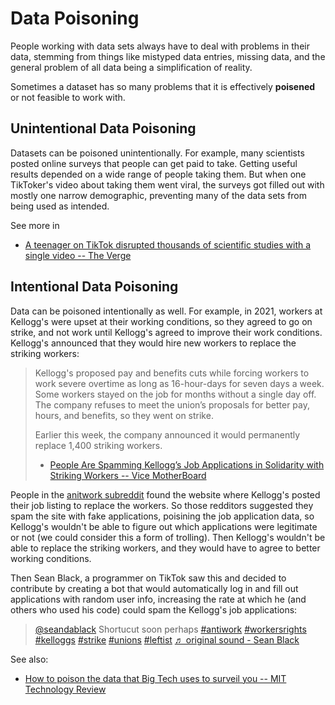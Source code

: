 # Data Poisoning
People working with data sets always have to deal with problems in their data, stemming from things like mistyped data entries, missing data, and the general problem of all data being a simplification of reality.

Sometimes a dataset has so many problems that it is effectively __poisened__ or not feasible to work with.

## Unintentional Data Poisoning
Datasets can be poisoned unintentionally. For example, many scientists posted online surveys that people can get paid to take. Getting useful results depended on a wide range of people taking them. But when one TikToker's video about taking them went viral, the surveys got filled out with mostly one narrow demographic, preventing many of the data sets from being used as intended.

See more in
- [A teenager on TikTok disrupted thousands of scientific studies with a single video -- The Verge](https://www.theverge.com/2021/9/24/22688278/tiktok-science-study-survey-prolific)


## Intentional Data Poisoning

Data can be poisoned intentionally as well. For example, in 2021, workers at Kellogg's were upset at their working conditions, so they agreed to go on strike, and not work until Kellogg's agreed to improve their work conditions. Kellogg's announced that they would hire new workers to replace the striking workers:

> Kellogg's proposed pay and benefits cuts while forcing workers to work severe overtime as long as 16-hour-days for seven days a week. Some workers stayed on the job for months without a single day off. The company refuses to meet the union’s proposals for better pay, hours, and benefits, so they went on strike. 
> 
> Earlier this week, the company announced it would permanently replace 1,400 striking workers.  
>
> - [People Are Spamming Kellogg’s Job Applications in Solidarity with Striking Workers -- Vice MotherBoard](https://www.vice.com/en/article/v7dvy9/spamming-kelloggs-job-applications-strike)


People in the [anitwork subreddit](https://www.reddit.com/r/antiwork/) found the website where Kellogg's posted their job listing to replace the workers. So those redditors suggested they spam the site with fake applications, poisining the job application data, so Kellogg's wouldn't be able to figure out which applications were legitimate or not (we could consider this a form of trolling). Then Kellogg's wouldn't be able to replace the striking workers, and they would have to agree to better working conditions.

Then Sean Black, a programmer on TikTok saw this and decided to contribute by creating a bot that would automatically log in and fill out applications with random user info, increasing the rate at which he (and others who used his code) could spam the Kellogg's job applications:

<blockquote class="tiktok-embed" cite="https://www.tiktok.com/@seandablack/video/7039823665294232878" data-video-id="7039823665294232878" style="max-width: 605px;min-width: 325px;" > <section> <a target="_blank" title="@seandablack" href="https://www.tiktok.com/@seandablack?refer=embed">@seandablack</a> Shortucut soon perhaps <a title="antiwork" target="_blank" href="https://www.tiktok.com/tag/antiwork?refer=embed">#antiwork</a> <a title="workersrights" target="_blank" href="https://www.tiktok.com/tag/workersrights?refer=embed">#workersrights</a> <a title="kelloggs" target="_blank" href="https://www.tiktok.com/tag/kelloggs?refer=embed">#kelloggs</a> <a title="strike" target="_blank" href="https://www.tiktok.com/tag/strike?refer=embed">#strike</a> <a title="unions" target="_blank" href="https://www.tiktok.com/tag/unions?refer=embed">#unions</a> <a title="leftist" target="_blank" href="https://www.tiktok.com/tag/leftist?refer=embed">#leftist</a> <a target="_blank" title="♬ original sound - Sean Black" href="https://www.tiktok.com/music/original-sound-7039823643236567854?refer=embed">♬ original sound - Sean Black</a> </section> </blockquote> <script async src="https://www.tiktok.com/embed.js"></script>

See also:
- [How to poison the data that Big Tech uses to surveil you -- MIT Technology Review](https://www.technologyreview.com/2021/03/05/1020376/resist-big-tech-surveillance-data/)
